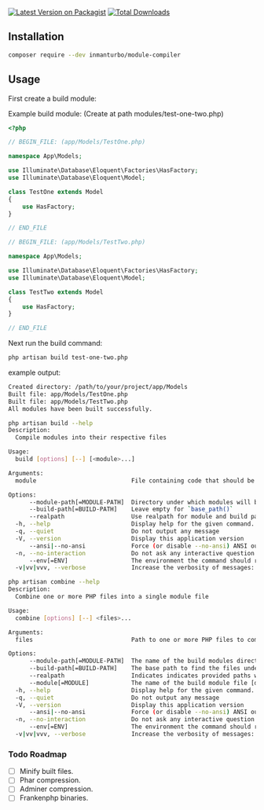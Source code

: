 [![Latest Version on Packagist](https://img.shields.io/packagist/v/inmanturbo/module-compiler.svg?style=flat-square)](https://packagist.org/packages/inmanturbo/module-compiler)
[![Total Downloads](https://img.shields.io/packagist/dt/inmanturbo/module-compiler.svg?style=flat-square)](https://packagist.org/packages/inmanturbo/module-compiler)

## Installation

```bash
composer require --dev inmanturbo/module-compiler
```

## Usage

First create a build module:

Example build module: (Create at path modules/test-one-two.php)

```php
<?php

// BEGIN_FILE: (app/Models/TestOne.php)

namespace App\Models;

use Illuminate\Database\Eloquent\Factories\HasFactory;
use Illuminate\Database\Eloquent\Model;

class TestOne extends Model
{
    use HasFactory;
}

// END_FILE

// BEGIN_FILE: (app/Models/TestTwo.php)

namespace App\Models;

use Illuminate\Database\Eloquent\Factories\HasFactory;
use Illuminate\Database\Eloquent\Model;

class TestTwo extends Model
{
    use HasFactory;
}

// END_FILE
```

Next run the build command:

```bash
php artisan build test-one-two.php
```

example output:

```bash
Created directory: /path/to/your/project/app/Models
Built file: app/Models/TestOne.php
Built file: app/Models/TestTwo.php
All modules have been built successfully.
```

```bash
php artisan build --help  
Description:
  Compile modules into their respective files

Usage:
  build [options] [--] [<module>...]

Arguments:
  module                           File containing code that should be split out into one or more files

Options:
      --module-path[=MODULE-PATH]  Directory under which modules will be found [default: "modules"]
      --build-path[=BUILD-PATH]    Leave empty for `base_path()`
      --realpath                   Use realpath for module and build path(s)
  -h, --help                       Display help for the given command. When no command is given display help for the list command
  -q, --quiet                      Do not output any message
  -V, --version                    Display this application version
      --ansi|--no-ansi             Force (or disable --no-ansi) ANSI output
  -n, --no-interaction             Do not ask any interactive question
      --env[=ENV]                  The environment the command should run under
  -v|vv|vvv, --verbose             Increase the verbosity of messages: 1 for normal output, 2 for more verbose output and 3 for debug
```

```bash
php artisan combine --help
Description:
  Combine one or more PHP files into a single module file

Usage:
  combine [options] [--] <files>...

Arguments:
  files                            Path to one or more PHP files to combine, relative to build-path

Options:
      --module-path[=MODULE-PATH]  The name of the build modules directory [default: "modules"]
      --build-path[=BUILD-PATH]    The base path to find the files under (leave empty for `base_path()`
      --realpath                   Indicates indicates provided paths will be absolute
      --module[=MODULE]            The name of the build module file [default: "app.php"]
  -h, --help                       Display help for the given command. When no command is given display help for the list command
  -q, --quiet                      Do not output any message
  -V, --version                    Display this application version
      --ansi|--no-ansi             Force (or disable --no-ansi) ANSI output
  -n, --no-interaction             Do not ask any interactive question
      --env[=ENV]                  The environment the command should run under
  -v|vv|vvv, --verbose             Increase the verbosity of messages: 1 for normal output, 2 for more verbose output and 3 for debug
```

### Todo Roadmap

- [ ] Minify built files.
- [ ] Phar compression.
- [ ] Adminer compression.
- [ ] Frankenphp binaries.

